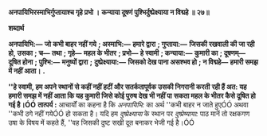 **अनपायिभिरस्माभिर्गुप्तायाश्च गृहे प्रभो ।** **कन्याया दूषणं पुश्भिर्दुष्प्रेक्ष्याया न विद्महे ॥ २७॥** 

**शब्दार्थ** 

**अनपायिभि:—** **जो कभी बाहर नहीं गये** **; अस्माभि:—** **हमारे द्वारा** **; गुप्ताया:—** **जिसकी रखवाली की जा रही हो, उसका** **; च—** **तथा** **; गृहे—** **महल के भीतर** **; प्रभो—** **हे स्वामी** **; कन्याया:—** **कुमारी का** **; दूषणम्—** **दूषित होना** **; पुश्भि:—** **मनुष्यों द्वारा** **;** **दुष्प्रेक्ष्याया:—** **जिसको देख पाना असश्भव हो** **; न विद्महे—** **हमारी समझ में नहीं आता।** **.** 

**''हे स्वामी, हम अपने स्थानों से कहीं नहीं हटीं और सतर्कतापूर्वक उसकी निगरानी करती** **रही हैं अत: यह हमारी समझ में नहीं आता कि यह कुमारी जिसे कोई पुरुष देख भी नहीं पा** **सकता महल के भीतर कैसे दूषित हो गई है।ÓÓ** **तात्पर्य :** आचार्यों का कहना है कि *अनपायिभि:* का अर्थ ''कभी बाहर न जाते हुएÓÓ अथवा ''कभी ठगे नहीं गयेÓÓ हो सकता है। यदि हम *दुष्प्रेक्ष्याया* के स्थान पर *दुष्प्रेष्याया:* पाठ मानें तो रक्षकगण उषा के विषय में कहते हैं, ''वह जिसकी दुष्ट सखी दूत बनाकर भेजी गई है।ÓÓ  